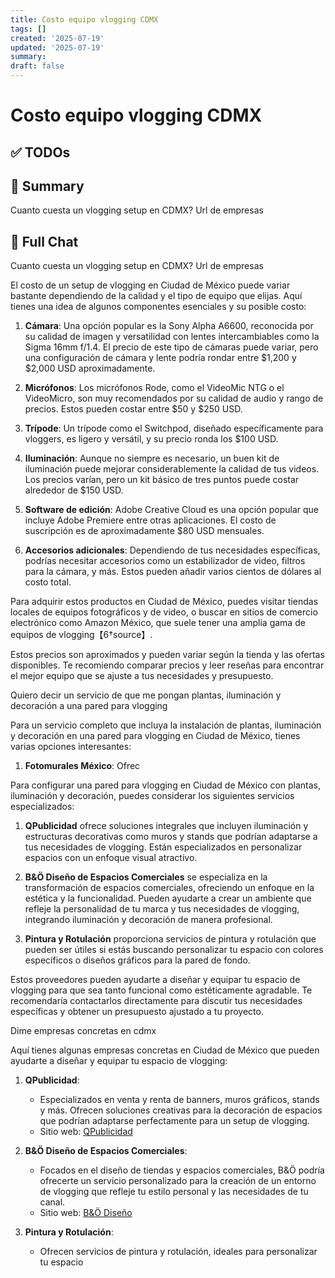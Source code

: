 ```yaml
---
title: Costo equipo vlogging CDMX
tags: []
created: '2025-07-19'
updated: '2025-07-19'
summary:
draft: false
---
```


# Costo equipo vlogging CDMX

## ✅ TODOs


## 📌 Summary
Cuanto cuesta un vlogging setup en CDMX? Url de empresas

## 🧠 Full Chat


Cuanto cuesta un vlogging setup en CDMX? Url de empresas



El costo de un setup de vlogging en Ciudad de México puede variar bastante dependiendo de la calidad y el tipo de equipo que elijas. Aquí tienes una idea de algunos componentes esenciales y su posible costo:

1. **Cámara**: Una opción popular es la Sony Alpha A6600, reconocida por su calidad de imagen y versatilidad con lentes intercambiables como la Sigma 16mm f/1.4. El precio de este tipo de cámaras puede variar, pero una configuración de cámara y lente podría rondar entre $1,200 y $2,000 USD aproximadamente.
   
2. **Micrófonos**: Los micrófonos Rode, como el VideoMic NTG o el VideoMicro, son muy recomendados por su calidad de audio y rango de precios. Estos pueden costar entre $50 y $250 USD.

3. **Trípode**: Un trípode como el Switchpod, diseñado específicamente para vloggers, es ligero y versátil, y su precio ronda los $100 USD.

4. **Iluminación**: Aunque no siempre es necesario, un buen kit de iluminación puede mejorar considerablemente la calidad de tus videos. Los precios varían, pero un kit básico de tres puntos puede costar alrededor de $150 USD.

5. **Software de edición**: Adobe Creative Cloud es una opción popular que incluye Adobe Premiere entre otras aplicaciones. El costo de suscripción es de aproximadamente $80 USD mensuales.

6. **Accesorios adicionales**: Dependiendo de tus necesidades específicas, podrías necesitar accesorios como un estabilizador de video, filtros para la cámara, y más. Estos pueden añadir varios cientos de dólares al costo total.

Para adquirir estos productos en Ciudad de México, puedes visitar tiendas locales de equipos fotográficos y de video, o buscar en sitios de comercio electrónico como Amazon México, que suele tener una amplia gama de equipos de vlogging【6†source】.

Estos precios son aproximados y pueden variar según la tienda y las ofertas disponibles. Te recomiendo comparar precios y leer reseñas para encontrar el mejor equipo que se ajuste a tus necesidades y presupuesto.

Quiero decir un servicio de que me pongan plantas, iluminación y decoración a una pared para vlogging 

Para un servicio completo que incluya la instalación de plantas, iluminación y decoración en una pared para vlogging en Ciudad de México, tienes varias opciones interesantes:

1. **Fotomurales México**: Ofrec

Para configurar una pared para vlogging en Ciudad de México con plantas, iluminación y decoración, puedes considerar los siguientes servicios especializados:

1. **QPublicidad** ofrece soluciones integrales que incluyen iluminación y estructuras decorativas como muros y stands que podrían adaptarse a tus necesidades de vlogging. Están especializados en personalizar espacios con un enfoque visual atractivo.

2. **B&Ö Diseño de Espacios Comerciales** se especializa en la transformación de espacios comerciales, ofreciendo un enfoque en la estética y la funcionalidad. Pueden ayudarte a crear un ambiente que refleje la personalidad de tu marca y tus necesidades de vlogging, integrando iluminación y decoración de manera profesional.

3. **Pintura y Rotulación** proporciona servicios de pintura y rotulación que pueden ser útiles si estás buscando personalizar tu espacio con colores específicos o diseños gráficos para la pared de fondo.

Estos proveedores pueden ayudarte a diseñar y equipar tu espacio de vlogging para que sea tanto funcional como estéticamente agradable. Te recomendaría contactarlos directamente para discutir tus necesidades específicas y obtener un presupuesto ajustado a tu proyecto.

Dime empresas concretas en cdmx

Aquí tienes algunas empresas concretas en Ciudad de México que pueden ayudarte a diseñar y equipar tu espacio de vlogging:

1. **QPublicidad**:
   - Especializados en venta y renta de banners, muros gráficos, stands y más. Ofrecen soluciones creativas para la decoración de espacios que podrían adaptarse perfectamente para un setup de vlogging.
   - Sitio web: [QPublicidad](https://www.qpublicidad.org)

2. **B&Ö Diseño de Espacios Comerciales**:
   - Focados en el diseño de tiendas y espacios comerciales, B&Ö podría ofrecerte un servicio personalizado para la creación de un entorno de vlogging que refleje tu estilo personal y las necesidades de tu canal.
   - Sitio web: [B&Ö Diseño](https://www.arquitecturainteriorymuebles.com)

3. **Pintura y Rotulación**:
   - Ofrecen servicios de pintura y rotulación, ideales para personalizar tu espacio